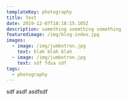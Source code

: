 ```yaml
---
templateKey: photography
title: Test
date: 2019-12-07T18:18:15.105Z
description: something soemthing something
featuredimage: /img/blog-index.jpg
images:
  - image: /img/jumbotron.jpg
    text: blah blah blah
  - image: /img/jumbotron.jpg
    text: sdf fdsa sdf
tags:
  - photography
---
```

sdf asdf asdfsdf
